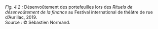 *Fig. 4.2 :* Désenvoûtement des portefeuilles lors des *Rituels de désenvoûtement de la finance* au Festival international de théâtre de rue d’Aurillac, 2019.  
Source : © Sébastien Normand.
